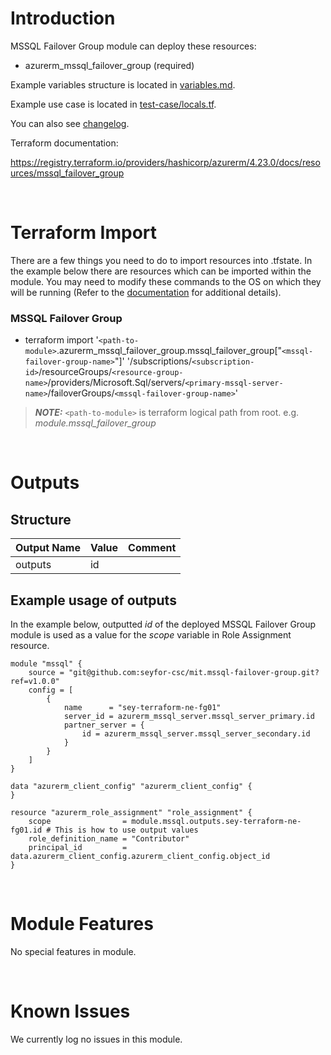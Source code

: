 # Introduction
MSSQL Failover Group module can deploy these resources:
* azurerm_mssql_failover_group (required)

Example variables structure is located in [variables.md](variables.md).

Example use case is located in [test-case/locals.tf](test-case/locals.tf).

You can also see [changelog](CHANGELOG.md).

Terraform documentation:

https://registry.terraform.io/providers/hashicorp/azurerm/4.23.0/docs/resources/mssql_failover_group

&nbsp;

# Terraform Import
There are a few things you need to do to import resources into .tfstate. In the example below there are resources which can be imported within the module. You may need to modify these commands to the OS on which they will be running (Refer to the [documentation](https://developer.hashicorp.com/terraform/cli/commands/import#example-import-into-resource-configured-with-for_each) for additional details).
### MSSQL Failover Group
* terraform import '`<path-to-module>`.azurerm_mssql_failover_group.mssql_failover_group["`<mssql-failover-group-name>`"]' '/subscriptions/`<subscription-id>`/resourceGroups/`<resource-group-name>`/providers/Microsoft.Sql/servers/`<primary-mssql-server-name>`/failoverGroups/`<mssql-failover-group-name>`'

 > **_NOTE:_** `<path-to-module>` is terraform logical path from root. e.g. _module.mssql\_failover\_group_

&nbsp;

# Outputs
## Structure

| Output Name | Value | Comment |
| ----------- | ----- | ------- |
| outputs     | id    |         |


## Example usage of outputs
In the example below, outputted _id_ of the deployed MSSQL Failover Group module is used as a value for the _scope_ variable in Role Assignment resource.
```
module "mssql" {
    source = "git@github.com:seyfor-csc/mit.mssql-failover-group.git?ref=v1.0.0"
    config = [
        {
            name      = "sey-terraform-ne-fg01"
            server_id = azurerm_mssql_server.mssql_server_primary.id
            partner_server = {
                id = azurerm_mssql_server.mssql_server_secondary.id
            }
        }
    ]
}

data "azurerm_client_config" "azurerm_client_config" {
}

resource "azurerm_role_assignment" "role_assignment" {
    scope                = module.mssql.outputs.sey-terraform-ne-fg01.id # This is how to use output values
    role_definition_name = "Contributor"
    principal_id         = data.azurerm_client_config.azurerm_client_config.object_id
}
```

&nbsp;

# Module Features
No special features in module.

&nbsp;

# Known Issues
We currently log no issues in this module.
